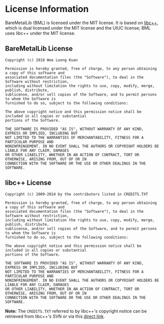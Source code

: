 # License Information
BareMetalLib (BML) is licensed under the MIT license. It is based on
[libc++](https://libcxx.llvm.org/), which is dual licensed under the MIT license and the UIUC
license; BML uses libc++ under the MIT license.

## BareMetalLib License
````
Copyright (c) 2018 Wee Loong Kuan

Permission is hereby granted, free of charge, to any person obtaining a copy of this software and
associated documentation files (the "Software"), to deal in the Software without restriction,
including without limitation the rights to use, copy, modify, merge, publish, distribute,
sublicense, and/or sell copies of the Software, and to permit persons to whom the Software is
furnished to do so, subject to the following conditions:

The above copyright notice and this permission notice shall be included in all copies or substantial
portions of the Software.

THE SOFTWARE IS PROVIDED "AS IS", WITHOUT WARRANTY OF ANY KIND, EXPRESS OR IMPLIED, INCLUDING BUT
NOT LIMITED TO THE WARRANTIES OF MERCHANTABILITY, FITNESS FOR A PARTICULAR PURPOSE AND
NONINFRINGEMENT. IN NO EVENT SHALL THE AUTHORS OR COPYRIGHT HOLDERS BE LIABLE FOR ANY CLAIM, DAMAGES
OR OTHER LIABILITY, WHETHER IN AN ACTION OF CONTRACT, TORT OR OTHERWISE, ARISING FROM, OUT OF OR IN
CONNECTION WITH THE SOFTWARE OR THE USE OR OTHER DEALINGS IN THE SOFTWARE.
````

## libc++ License
````
Copyright (c) 2009-2014 by the contributors listed in CREDITS.TXT

Permission is hereby granted, free of charge, to any person obtaining a copy of this software and
associated documentation files (the "Software"), to deal in the Software without restriction,
including without limitation the rights to use, copy, modify, merge, publish, distribute,
sublicense, and/or sell copies of the Software, and to permit persons to whom the Software is
furnished to do so, subject to the following conditions:

The above copyright notice and this permission notice shall be included in all copies or substantial
portions of the Software.

THE SOFTWARE IS PROVIDED "AS IS", WITHOUT WARRANTY OF ANY KIND, EXPRESS OR IMPLIED, INCLUDING BUT
NOT LIMITED TO THE WARRANTIES OF MERCHANTABILITY, FITNESS FOR A PARTICULAR PURPOSE AND
NONINFRINGEMENT. IN NO EVENT SHALL THE AUTHORS OR COPYRIGHT HOLDERS BE LIABLE FOR ANY CLAIM, DAMAGES
OR OTHER LIABILITY, WHETHER IN AN ACTION OF CONTRACT, TORT OR OTHERWISE, ARISING FROM, OUT OF OR IN
CONNECTION WITH THE SOFTWARE OR THE USE OR OTHER DEALINGS IN THE SOFTWARE.
````

**Note:** The `CREDITS.TXT` referred to by libc++'s copyright notice can be retrieved from libc++'s
SVN or via this [direct link](https://llvm.org/svn/llvm-project/libcxx/trunk/CREDITS.TXT).
